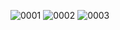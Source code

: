 ![0001](https://user-images.githubusercontent.com/84625273/162121839-885febfd-837d-4b18-af35-4fb1ceaf9394.jpg)
![0002](https://user-images.githubusercontent.com/84625273/162121864-febda163-a971-484c-90d9-eceb7b82e3df.jpg)
![0003](https://user-images.githubusercontent.com/84625273/162121870-0ecb9f35-b5fe-46bb-9ac4-1341290c7324.jpg)
